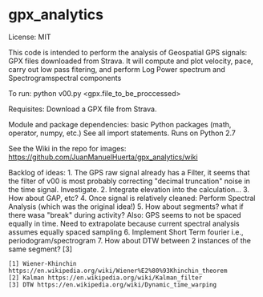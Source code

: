 # gpx_analytics

License: MIT

This code is intended to perform the analysis of Geospatial GPS signals: GPX files downloaded from Strava.
It will compute and plot velocity, pace, carry out low pass fitering, and perform Log Power spectrum and Spectrogramspectral components

To run:
python v00.py <gpx.file_to_be_proccessed>

Requisites:
Download a GPX file from Strava. 

Module and package dependencies: basic Python packages (math, operator, numpy, etc.) See all import statements.
Runs on Python 2.7 


See the Wiki in the repo for images:
https://github.com/JuanManuelHuerta/gpx_analytics/wiki


Backlog of ideas:
	1. The GPS raw signal already has a Filter, it seems that the filter of v00 is most probably correcting "decimal truncation" noise in the time signal. Investigate.
	2. Integrate elevation into the calculation...
	3. How about GAP, etc?
	4. Once signal is relatively cleaned: Perform Spectral Analysis (which was the original idea!)
	5. How about segments? what if there wasa "break" during activity? Also: GPS seems to not be spaced equally in time. Need to extrapolate because current spectral analysis assumes equally spaced sampling
	6. Implement Short Term fourier i.e., periodogram/spectrogram
	7. How about DTW between 2 instances of the same segment? [3]
	
	[1] Wiener-Khinchin https://en.wikipedia.org/wiki/Wiener%E2%80%93Khinchin_theorem
	[2] Kalman https://en.wikipedia.org/wiki/Kalman_filter
	[3] DTW https://en.wikipedia.org/wiki/Dynamic_time_warping
	

